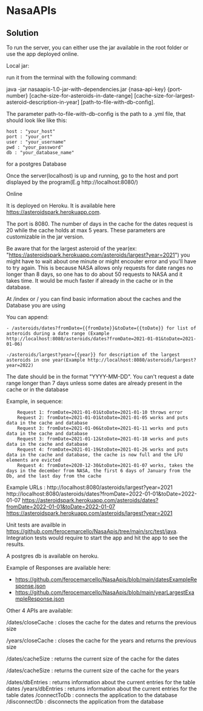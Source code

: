 # NasaAPIs #

## Solution ##


To run the server, you can either use the jar available in the root folder or use the app deployed online.


Local jar:


run it from the terminal with the following command:

java -jar nasaapis-1.0-jar-with-dependencies.jar {nasa-api-key} {port-number} [cache-size-for-asteroids-in-date-range] [cache-size-for-largest-asteroid-description-in-year] [path-to-file-with-db-config].

The parameter path-to-file-with-db-config is the path to a .yml file, that should look like like this:


```
host : "your_host"
port : "your_ort"
user : "your_username"
pwd : "your_password"
db : "your_database_name"
```

for a postgres Database


Once the server(localhost) is up and running, go to the host and port displayed by the program(E.g http://localhost:8080/)


Online


It is deployed on Heroku. It is available here https://asteroidspark.herokuapp.com.

The port is 8080. The number of days in the cache for the dates request is 20 while the cache holds at max 5 years. These parameters are customizable in the jar version.

Be aware that for the largest asteroid of the year(ex: "https://asteroidspark.herokuapp.com/asteroids/largest?year=2021") you might have to wait about one minute or might encouter error and you'll have to try again. This is because NASA allows only requests for date ranges no longer than 8 days, so one has to do about 50 requests to NASA and it takes time. It would be much faster if already in the cache or in the database.

At /index or / you can find basic information about the caches and the Database you are using

You can append:
    
    - /asteroids/dates?fromDate={{fromDate}}&toDate={{toDate}} for list of asteroids during a date range (Example http://localhost:8080/asteroids/dates?fromDate=2021-01-01&toDate=2021-01-06)
    
    -/asteroids/largest?year={{year}} for description of the largest asteroids in one year(Example http://localhost:8080/asteroids/largest?year=2022)
    
The date should be in the format "YYYY-MM-DD".
You can't request a date range longer than 7 days unless some dates are already present in the cache or in the database

Example, in sequence:


        Request 1: fromDate=2021-01-01&toDate=2021-01-10 throws error
        Request 2: fromDate=2021-01-01&toDate=2021-01-05 works and puts data in the cache and database
        Request 3: fromDate=2021-01-06&toDate=2021-01-11 works and puts data in the cache and database
        Request 3: fromDate=2021-01-12&toDate=2021-01-18 works and puts data in the cache and database
        Request 4: fromDate=2021-01-19&toDate=2021-01-26 works and puts data in the cache and database, the cache is now full and the LFU elements are evicted
        Request 4: fromDate=2020-12-30&toDate=2021-01-07 works, takes the days in the december from NASA, the first 6 days of January from the Db, and the last day from the cache
    
Example URLs : 
        http://localhost:8080/asteroids/largest?year=2021
        http://localhost:8080/asteroids/dates?fromDate=2022-01-01&toDate=2022-01-07
        https://asteroidspark.herokuapp.com/asteroids/dates?fromDate=2022-01-01&toDate=2022-01-07
        https://asteroidspark.herokuapp.com/asteroids/largest?year=2021
        
     
Unit tests are availble in https://github.com/ferocemarcello/NasaApis/tree/main/src/test/java. Integration tests would require to start the app and hit the app to see the results.


A postgres db is available on heroku.

Example of Responses are available here:

- https://github.com/ferocemarcello/NasaApis/blob/main/datesExampleResponse.json
- https://github.com/ferocemarcello/NasaApis/blob/main/yearLargestExampleResponse.json


Other 4 APIs are available:



/dates/closeCache :  closes the cache for the dates and returns the previous size

/years/closeCache :  closes the cache for the years and returns the previous size

/dates/cacheSize :   returns the current size of the cache for the dates

/dates/cacheSize :   returns the current size of the cache for the years

/dates/dbEntries : returns information about the current entries for the table dates
/years/dbEntries : returns information about the current entries for the table dates
/connectToDb : connects the application to the database
/disconnectDb : disconnects the application from the database
